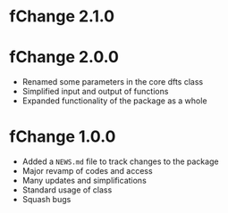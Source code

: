 # fChange 2.1.0

# fChange 2.0.0

* Renamed some parameters in the core dfts class
* Simplified input and output of functions
* Expanded functionality of the package as a whole

# fChange 1.0.0

* Added a `NEWS.md` file to track changes to the package
* Major revamp of codes and access
* Many updates and simplifications
* Standard usage of class
* Squash bugs

